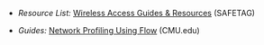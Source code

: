 

  * *Resource List:* [Wireless Access Guides & Resources](#wireless-access-guides-resources) (SAFETAG)
  
  * *Guides:* [Network Profiling Using Flow](http://resources.sei.cmu.edu/asset_files/TechnicalReport/2012_005_001_28167.pdf) (CMU.edu)
  

